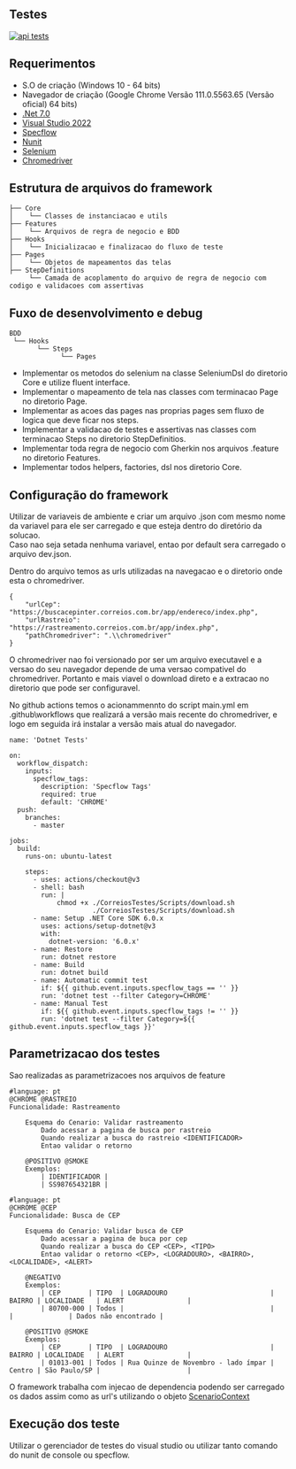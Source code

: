 ## Testes
[![api tests](https://github.com/FabioKnuppVaz/CorreiosTestes/actions/workflows/main.yml/badge.svg?branch=master)](https://github.com/FabioKnuppVaz/CorreiosTestes/actions/workflows/main.yml)

## Requerimentos ##

- S.O de criação (Windows 10 - 64 bits)
- Navegador de criação (Google Chrome Versão 111.0.5563.65 (Versão oficial) 64 bits)
- [.Net 7.0](https://dotnet.microsoft.com/en-us/download)
- [Visual Studio 2022](https://visualstudio.microsoft.com/pt-br/downloads/)
- [Specflow](https://specflow.org/)
- [Nunit](https://nunit.org/)
- [Selenium](https://www.selenium.dev/)
- [Chromedriver](https://chromedriver.chromium.org/downloads)

## Estrutura de arquivos do framework ##

```
├── Core
│    └── Classes de instanciacao e utils
├── Features
│    └── Arquivos de regra de negocio e BDD
├── Hooks
│    └── Inicializacao e finalizacao do fluxo de teste
├── Pages
│    └── Objetos de mapeamentos das telas
├── StepDefinitions
     └── Camada de acoplamento do arquivo de regra de negocio com codigo e validacoes com assertivas
```

## Fuxo de desenvolvimento e debug ##
```
BDD
 └── Hooks
       └── Steps
             └── Pages
```

- Implementar os metodos do selenium na classe SeleniumDsl do diretorio Core e utilize fluent interface.
- Implementar o mapeamento de tela nas classes com terminacao Page no diretorio Page.
- Implementar as acoes das pages nas proprias pages sem fluxo de logica que deve ficar nos steps.
- Implementar a validacao de testes e assertivas nas classes com terminacao Steps no diretorio StepDefinitios.
- Implementar toda regra de negocio com Gherkin nos arquivos .feature no diretorio Features.
- Implementar todos helpers, factories, dsl nos diretorio Core.


## Configuração do framework ##
Utilizar de variaveis de ambiente e criar um arquivo .json com mesmo nome da variavel para ele ser carregado e que esteja dentro do diretório da solucao.  
Caso nao seja setada nenhuma variavel, entao por default sera carregado o arquivo dev.json.
   
Dentro do arquivo temos as urls utilizadas na navegacao e o diretorio onde esta o chromedriver.
```
{
	"urlCep": "https://buscacepinter.correios.com.br/app/endereco/index.php",
	"urlRastreio": "https://rastreamento.correios.com.br/app/index.php",
	"pathChromedriver": ".\\chromedriver"
}
```
O chromedriver nao foi versionado por ser um arquivo executavel e a versao do seu navegador depende de uma versao compativel do chromedriver. Portanto e mais viavel o download direto e a extracao no diretorio que pode ser configuravel.

No github actions temos o acionammennto do script main.yml em .github\workflows que realizará a versão mais recente do chromedriver, e logo em seguida irá instalar a versão mais atual do navegador.
```
name: 'Dotnet Tests'

on:
  workflow_dispatch:
    inputs:
      specflow_tags:
        description: 'Specflow Tags'
        required: true
        default: 'CHROME'
  push:
    branches:
      - master

jobs:
  build:
    runs-on: ubuntu-latest

    steps:
      - uses: actions/checkout@v3
      - shell: bash
        run: |
            chmod +x ./CorreiosTestes/Scripts/download.sh
                     ./CorreiosTestes/Scripts/download.sh
      - name: Setup .NET Core SDK 6.0.x
        uses: actions/setup-dotnet@v3
        with:
          dotnet-version: '6.0.x'
      - name: Restore
        run: dotnet restore
      - name: Build
        run: dotnet build
      - name: Automatic commit test
        if: ${{ github.event.inputs.specflow_tags == '' }}
        run: 'dotnet test --filter Category=CHROME'
      - name: Manual Test
        if: ${{ github.event.inputs.specflow_tags != '' }}
        run: 'dotnet test --filter Category=${{ github.event.inputs.specflow_tags }}'
```

## Parametrizacao dos testes  ##
Sao realizadas as parametrizacoes nos arquivos de feature
```
#language: pt
@CHROME @RASTREIO
Funcionalidade: Rastreamento

    Esquema do Cenario: Validar rastreamento
        Dado acessar a pagina de busca por rastreio
        Quando realizar a busca do rastreio <IDENTIFICADOR>
        Entao validar o retorno

    @POSITIVO @SMOKE
    Exemplos:
        | IDENTIFICADOR |
        | SS987654321BR |
```

```
#language: pt
@CHROME @CEP
Funcionalidade: Busca de CEP

    Esquema do Cenario: Validar busca de CEP
        Dado acessar a pagina de buca por cep
        Quando realizar a busca do CEP <CEP>, <TIPO>
        Entao validar o retorno <CEP>, <LOGRADOURO>, <BAIRRO>, <LOCALIDADE>, <ALERT>
    
    @NEGATIVO
    Exemplos:
        | CEP       | TIPO  | LOGRADOURO                          | BAIRRO | LOCALIDADE   | ALERT                |
        | 80700-000 | Todos |                                     |        |              | Dados não encontrado |

    @POSITIVO @SMOKE
    Exemplos:
        | CEP       | TIPO  | LOGRADOURO                          | BAIRRO | LOCALIDADE   | ALERT                |
        | 01013-001 | Todos | Rua Quinze de Novembro - lado ímpar | Centro | São Paulo/SP |                      |
```

O framework trabalha com injecao de dependencia podendo ser carregado os dados assim como as url's utilizando o objeto [ScenarioContext](https://docs.specflow.org/projects/specflow/en/latest/Bindings/ScenarioContext.html)

## Execução dos teste  ##
Utilizar o gerenciador de testes do visual studio ou utilizar tanto comando do nunit de console ou specflow.
